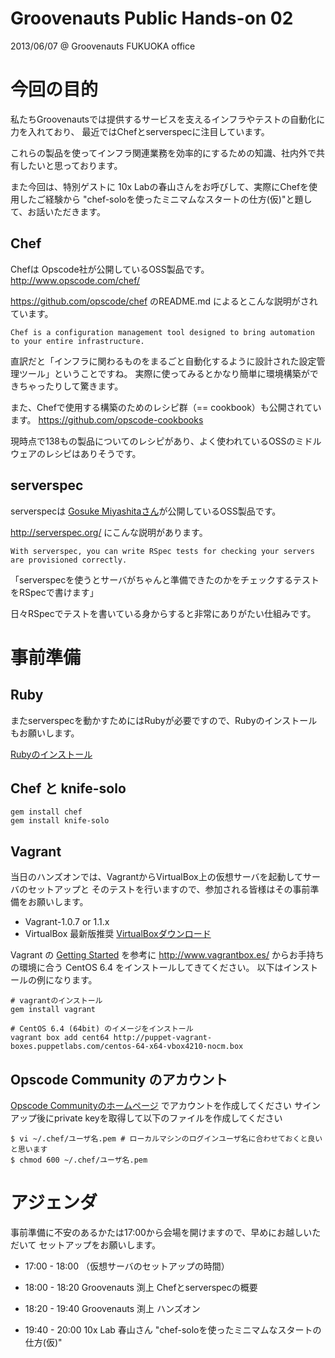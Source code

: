 Groovenauts Public Hands-on 02
==============================

2013/06/07 @ Groovenauts FUKUOKA office

# 今回の目的

私たちGroovenautsでは提供するサービスを支えるインフラやテストの自動化に力を入れており、
最近ではChefとserverspecに注目しています。

これらの製品を使ってインフラ関連業務を効率的にするための知識、社内外で共有したいと思っております。

また今回は、特別ゲストに 10x Labの春山さんをお呼びして、実際にChefを使用したご経験から
"chef-soloを使ったミニマムなスタートの仕方(仮)"と題して、お話いただきます。



## Chef
Chefは Opscode社が公開しているOSS製品です。
http://www.opscode.com/chef/

https://github.com/opscode/chef のREADME.md によるとこんな説明がされています。

```
Chef is a configuration management tool designed to bring automation to your entire infrastructure.
```

直訳だと「インフラに関わるものをまるごと自動化するように設計された設定管理ツール」ということですね。
実際に使ってみるとかなり簡単に環境構築ができちゃったりして驚きます。

また、Chefで使用する構築のためのレシピ群（== cookbook）も公開されています。
https://github.com/opscode-cookbooks

現時点で138もの製品についてのレシピがあり、よく使われているOSSのミドルウェアのレシピはありそうです。



## serverspec

serverspecは [Gosuke Miyashitaさん](http://mizzy.org/)が公開しているOSS製品です。

http://serverspec.org/ にこんな説明があります。

```
With serverspec, you can write RSpec tests for checking your servers are provisioned correctly.
```

「serverspecを使うとサーバがちゃんと準備できたのかをチェックするテストをRSpecで書けます」

日々RSpecでテストを書いている身からすると非常にありがたい仕組みです。



# 事前準備

## Ruby

またserverspecを動かすためにはRubyが必要ですので、Rubyのインストールもお願いします。

[Rubyのインストール](https://github.com/groovenauts/public-hands-on/blob/master/install/README.md)

## Chef と knife-solo

```
gem install chef
gem install knife-solo
```

## Vagrant

当日のハンズオンでは、VagrantからVirtualBox上の仮想サーバを起動してサーバのセットアップと
そのテストを行いますので、参加される皆様はその事前準備をお願いします。

* Vagrant-1.0.7 or 1.1.x
* VirtualBox 最新版推奨 [VirtualBoxダウンロード](https://www.virtualbox.org/wiki/Downloads)

Vagrant の [Getting Started](http://docs.vagrantup.com/v2/getting-started/project_setup.html) を参考に
http://www.vagrantbox.es/ からお手持ちの環境に合う CentOS 6.4 をインストールしてきてください。
以下はインストールの例になります。

```
# vagrantのインストール
gem install vagrant

# CentOS 6.4 (64bit) のイメージをインストール
vagrant box add cent64 http://puppet-vagrant-boxes.puppetlabs.com/centos-64-x64-vbox4210-nocm.box
```

## Opscode Community のアカウント

[Opscode Communityのホームページ](http://community.opscode.com/) でアカウントを作成してください
サインアップ後にprivate keyを取得して以下のファイルを作成してください

```
$ vi ~/.chef/ユーザ名.pem # ローカルマシンのログインユーザ名に合わせておくと良いと思います
$ chmod 600 ~/.chef/ユーザ名.pem
```

# アジェンダ

事前準備に不安のあるかたは17:00から会場を開けますので、早めにお越しいただいて
セットアップをお願いします。

* 17:00 - 18:00 （仮想サーバのセットアップの時間）

* 18:00 - 18:20 Groovenauts 渕上 Chefとserverspecの概要
* 18:20 - 19:40 Groovenauts 渕上 ハンズオン
* 19:40 - 20:00 10x Lab 春山さん "chef-soloを使ったミニマムなスタートの仕方(仮)"
